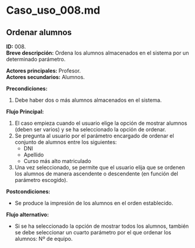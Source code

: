 # Caso_uso_008.md

## Ordenar alumnos

**ID:** 008.  
**Breve descripción:** Ordena los alumnos almacenados en el sistema por un determinado parámetro.

**Actores principales:** Profesor.  
**Actores secundarios:** Alumnos.

**Precondiciones:**

1. Debe haber dos o más alumnos almacenados en el sistema.

**Flujo Principal:**

1. El caso empieza cuando el usuario elige la opción de mostrar alumnos (deben ser varios) y se ha seleccionado la opción de ordenar.
2. Se pregunta al usuario por el parámetro encargado de ordenar el conjunto de alumnos entre los siguientes:
    * DNI
    * Apellido
    * Curso más alto matriculado
3. Una vez seleccionado, se permite que el usuario elija que se ordenen los alumnos de manera ascendente o descendente (en función del parámetro escogido).

**Postcondiciones:**

* Se produce la impresión de los alumnos en el orden establecido.

**Flujo alternativo:**

* Si se ha seleccionado la opción de mostrar todos los alumnos, también se debe seleccionar un cuarto parámetro por el que ordenar los alumnos: Nº de equipo.